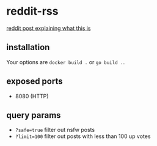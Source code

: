 reddit-rss
==========

[reddit post explaining what this is](https://www.reddit.com/r/rss/comments/fvg3ed/i_built_a_better_rss_feed_for_reddit/)

## installation
Your options are `docker build .` or `go build .`.

## exposed ports
- 8080 (HTTP)

## query params
- `?safe=true` filter out nsfw posts
- `?limit=100` filter out posts with less than 100 up votes
